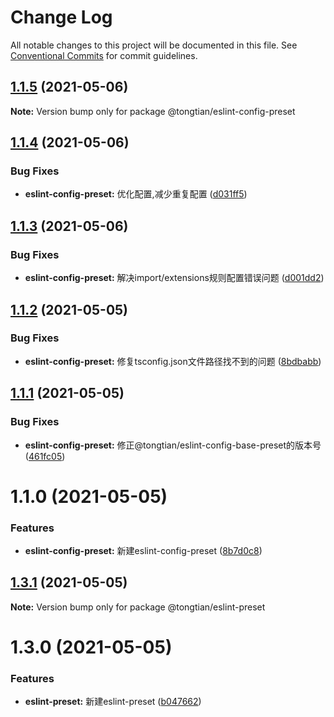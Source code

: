 # Change Log

All notable changes to this project will be documented in this file.
See [Conventional Commits](https://conventionalcommits.org) for commit guidelines.

## [1.1.5](https://github.com/noshower/frontend-presets/compare/@tongtian/eslint-config-preset@1.1.4...@tongtian/eslint-config-preset@1.1.5) (2021-05-06)

**Note:** Version bump only for package @tongtian/eslint-config-preset





## [1.1.4](https://github.com/noshower/frontend-presets/compare/@tongtian/eslint-config-preset@1.1.3...@tongtian/eslint-config-preset@1.1.4) (2021-05-06)


### Bug Fixes

* **eslint-config-preset:** 优化配置,减少重复配置 ([d031ff5](https://github.com/noshower/frontend-presets/commit/d031ff51f7b97dbdec03fc2e29ca2026c33e66f5))





## [1.1.3](https://github.com/noshower/frontend-presets/compare/@tongtian/eslint-config-preset@1.1.2...@tongtian/eslint-config-preset@1.1.3) (2021-05-06)


### Bug Fixes

* **eslint-config-preset:** 解决import/extensions规则配置错误问题 ([d001dd2](https://github.com/noshower/frontend-presets/commit/d001dd232b1405398d8aac33ce897c383e583cfe))





## [1.1.2](https://github.com/noshower/frontend-presets/compare/@tongtian/eslint-config-preset@1.1.1...@tongtian/eslint-config-preset@1.1.2) (2021-05-05)


### Bug Fixes

* **eslint-config-preset:** 修复tsconfig.json文件路径找不到的问题 ([8bdbabb](https://github.com/noshower/frontend-presets/commit/8bdbabb53901a7e634b39cd430a6d335e4cb0e37))





## [1.1.1](https://github.com/noshower/frontend-presets/compare/@tongtian/eslint-config-preset@1.1.0...@tongtian/eslint-config-preset@1.1.1) (2021-05-05)


### Bug Fixes

* **eslint-config-preset:** 修正@tongtian/eslint-config-base-preset的版本号 ([461fc05](https://github.com/noshower/frontend-presets/commit/461fc05c1a0710f26f6bcbee11027ca8fe72b425))





# 1.1.0 (2021-05-05)


### Features

* **eslint-config-preset:** 新建eslint-config-preset ([8b7d0c8](https://github.com/noshower/frontend-presets/commit/8b7d0c876425dda3565f888bd8ad45356dca296e))





## [1.3.1](https://github.com/noshower/frontend-presets/compare/@tongtian/eslint-preset@1.3.0...@tongtian/eslint-preset@1.3.1) (2021-05-05)

**Note:** Version bump only for package @tongtian/eslint-preset





# 1.3.0 (2021-05-05)


### Features

* **eslint-preset:** 新建eslint-preset ([b047662](https://github.com/noshower/frontend-presets/commit/b047662e26a304ba8b956281c5e17636b942fa65))
